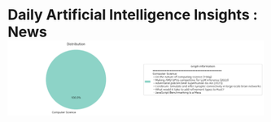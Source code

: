 # Daily Artificial Intelligence Insights : News![Category Distribution Graph](news_2024-12-25.png)

